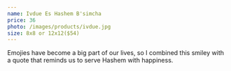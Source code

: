```yaml
---
name: Ivdue Es Hashem B'simcha
price: 36
photo: /images/products/ivdue.jpg
size: 8x8 or 12x12($54)
---
```


Emojies have become a big part of our lives, so I combined this smiley with a quote that reminds us to serve Hashem with happiness.